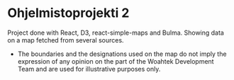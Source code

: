 # Ohjelmistoprojekti 2

Project done with React, D3, react-simple-maps and Bulma. Showing data on a map fetched from several sources. 

* The boundaries and the designations used on the map do not imply the expression of any opinion on the part of the Woahtek Development Team and are used for illustrative purposes only.